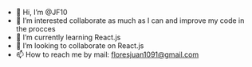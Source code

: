 - 👋 Hi, I’m @JF10
- 👀 I’m interested collaborate as much as I can and improve my code in the procces
- 🌱 I’m currently learning React.js
- 💞️ I’m looking to collaborate on React.js
- 📫 How to reach me by mail: floresjuan1091@gmail.com

<!---
JF10/JF10 is a ✨ special ✨ repository because its `README.md` (this file) appears on your GitHub profile.
You can click the Preview link to take a look at your changes.
--->
